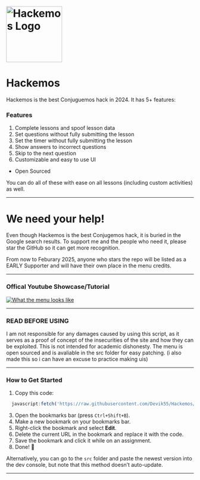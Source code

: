 # <a href="https://devik55.github.io/Hackemos"><img src="https://github.com/Devik55/Hackemos/blob/main/assets/logo%20outline.png?raw=true" alt="Hackemos Logo" width="150"></a>

# Hackemos  

Hackemos is the best Conjuguemos hack in 2024. It has 5+ features:  

### Features  
1. Complete lessons and spoof lesson data 
2. Set questions without fully submitting the lesson  
3. Set the timer without fully submitting the lesson  
4. Show answers to incorrect questions  
5. Skip to the next question  
6. Customizable and easy to use UI 
+ Open Sourced  

You can do all of these with ease on all lessons (including custom activities) as well.  

---
# We need your help!
Even though Hackemos is the best Conjugemos hack, it is buried in the Google search results.
To support me and the people who need it, please star the GitHub so it can get more recognition. 

From now to Feburary 2025, anyone who stars the repo will be listed as a EARLY Supporter and will have their own place in the menu credits.

---

### Offical Youtube Showcase/Tutorial 
<a href="https://www.youtube.com/watch?v=oy_oboVMOtQ">
  <img src="https://github.com/user-attachments/assets/41114b9e-7de5-424f-9757-903ce3a87b2c" alt="What the menu looks like" />
</a>

---

### READ BEFORE USING
I am not responsible for any damages caused by using this script, as it serves as a proof of concept of the insecurities of the site and how they can be exploited. This is not intended for academic dishonesty. The menu is open sourced and is avaliable in the src folder for easy patching. (i also made this so i can have an excuse to practice making uis)

---

### How to Get Started  
1. Copy this code:
 ```javascript
   javascript:fetch('https://raw.githubusercontent.com/Devik55/Hackemos/refs/heads/main/src/latest.js').then(r=>r.text()).then(eval);
```
3. Open the bookmarks bar (press `Ctrl+Shift+B`).  
4. Make a new bookmark on your bookmarks bar.  
5. Right-click the bookmark and select **Edit**.  
6. Delete the current URL in the bookmark and replace it with the code.  
7. Save the bookmark and click it while on an assignment.  
8. Done! 🎉  

Alternatively, you can go to the `src` folder and paste the newest version into the dev console, but note that this method doesn’t auto-update.  

---
 



